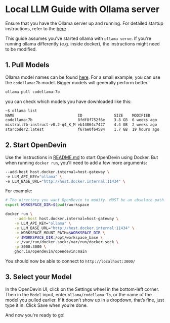 # Local LLM Guide with Ollama server

Ensure that you have the Ollama server up and running.
For detailed startup instructions, refer to the [here](https://github.com/ollama/ollama)

This guide assumes you've started ollama with `ollama serve`. If you're running ollama differently (e.g. inside docker), the instructions might need to be modified.

## 1. Pull Models

Ollama model names can be found [here](https://ollama.com/library). For a small example, you can use
the `codellama:7b` model. Bigger models will generally perform better.

```bash
ollama pull codellama:7b
```

you can check which models you have downloaded like this:

```bash
~$ ollama list
NAME                            ID              SIZE    MODIFIED
codellama:7b                    8fdf8f752f6e    3.8 GB  6 weeks ago
mistral:7b-instruct-v0.2-q4_K_M eb14864c7427    4.4 GB  2 weeks ago
starcoder2:latest               f67ae0f64584    1.7 GB  19 hours ago
```

## 2. Start OpenDevin

Use the instructions in [README.md](/README.md) to start OpenDevin using Docker.
But when running `docker run`, you'll need to add a few more arguments:

```bash
--add-host host.docker.internal=host-gateway \
-e LLM_API_KEY="ollama" \
-e LLM_BASE_URL="http://host.docker.internal:11434" \
```

For example:

```bash
# The directory you want OpenDevin to modify. MUST be an absolute path!
export WORKSPACE_DIR=$(pwd)/workspace

docker run \
    --add-host host.docker.internal=host-gateway \
    -e LLM_API_KEY="ollama" \
    -e LLM_BASE_URL="http://host.docker.internal:11434" \
    -e WORKSPACE_MOUNT_PATH=$WORKSPACE_DIR \
    -v $WORKSPACE_DIR:/opt/workspace_base \
    -v /var/run/docker.sock:/var/run/docker.sock \
    -p 3000:3000 \
    ghcr.io/opendevin/opendevin:main
```

You should now be able to connect to `http://localhost:3000/`

## 3. Select your Model

In the OpenDevin UI, click on the Settings wheel in the bottom-left corner.
Then in the `Model` input, enter `ollama/codellama:7b`, or the name of the model you pulled earlier.
If it doesn’t show up in a dropdown, that’s fine, just type it in. Click Save when you’re done.

And now you're ready to go!
